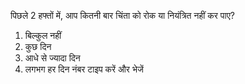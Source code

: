 पिछले 2 हफ्तों में, आप कितनी बार चिंता को रोक या नियंत्रित नहीं कर पाए?
1. बिल्कुल नहीं
2. कुछ दिन
3. आधे से ज्यादा दिन
4. लगभग हर दिन
नंबर टाइप करें और भेजें
